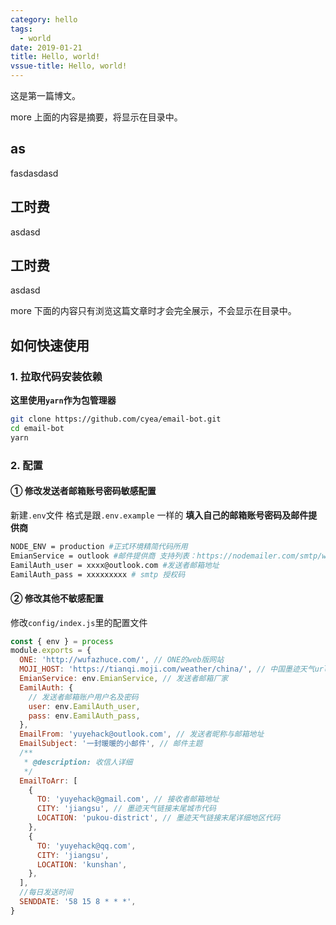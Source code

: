```yaml
---
category: hello
tags:
  - world
date: 2019-01-21
title: Hello, world!
vssue-title: Hello, world!
---
```


这是第一篇博文。

more 上面的内容是摘要，将显示在目录中。

<!-- more -->

## as

fasdasdasd

## 工时费

asdasd

## 工时费

asdasd

more 下面的内容只有浏览这篇文章时才会完全展示，不会显示在目录中。

## 如何快速使用

### 1. 拉取代码安装依赖

**这里使用`yarn`作为包管理器**

```bash
git clone https://github.com/cyea/email-bot.git
cd email-bot
yarn
```

### 2. 配置

#### ① 修改发送者邮箱账号密码敏感配置

新建`.env`文件 格式是跟`.env.example` 一样的 **填入自己的邮箱账号密码及邮件提供商**

```bash
NODE_ENV = production #正式环境精简代码所用
EmianService = outlook #邮件提供商 支持列表：https://nodemailer.com/smtp/well-known/
EamilAuth_user = xxxx@outlook.com #发送者邮箱地址
EamilAuth_pass = xxxxxxxxx # smtp 授权码
```

#### ② 修改其他不敏感配置

修改`config/index.js`里的配置文件

```js
const { env } = process
module.exports = {
  ONE: 'http://wufazhuce.com/', // ONE的web版网站
  MOJI_HOST: 'https://tianqi.moji.com/weather/china/', // 中国墨迹天气url,
  EmianService: env.EmianService, // 发送者邮箱厂家
  EamilAuth: {
    // 发送者邮箱账户用户名及密码
    user: env.EamilAuth_user,
    pass: env.EamilAuth_pass,
  },
  EmailFrom: 'yuyehack@outlook.com', // 发送者昵称与邮箱地址
  EmailSubject: '一封暖暖的小邮件', // 邮件主题
  /**
   * @description: 收信人详细
   */
  EmailToArr: [
    {
      TO: 'yuyehack@gmail.com', // 接收者邮箱地址
      CITY: 'jiangsu', // 墨迹天气链接末尾城市代码
      LOCATION: 'pukou-district', // 墨迹天气链接末尾详细地区代码
    },
    {
      TO: 'yuyehack@qq.com',
      CITY: 'jiangsu',
      LOCATION: 'kunshan',
    },
  ],
  //每日发送时间
  SENDDATE: '58 15 8 * * *',
}
```
